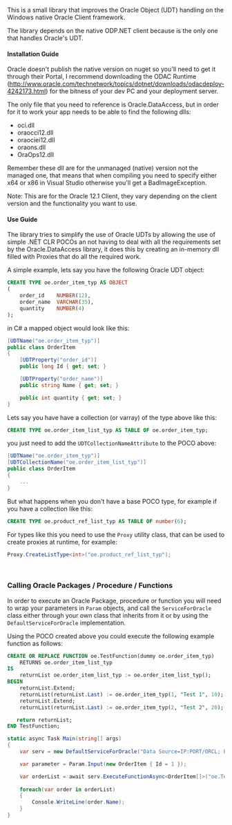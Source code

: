 This is a small library that improves the Oracle Object (UDT) handling on the Windows native Oracle Client framework.

The library depends on the native ODP.NET client because is the only one that handles Oracle's UDT.

#### Installation Guide

Oracle doesn't publish the native version on nuget so you'll need to get it through their Portal, I recommend downloading the ODAC Runtime (http://www.oracle.com/technetwork/topics/dotnet/downloads/odacdeploy-4242173.html) for the bitness of your dev PC and your deployment server.

The only file that you need to reference is Oracle.DataAccess, but in order for it to work your app needs to be able to find the following dlls:
* oci.dll
* oraocci12.dll
* oraociei12.dll
* oraons.dll
* OraOps12.dll

Remember these dll are for the unmanaged (native) version not the managed one, that means that when compiling you need to specify either x64 or x86 in Visual Studio otherwise you'll get a BadImageException.

Note: This are for the Oracle 12.1 Client, they vary depending on the client version and the functionality you want to use.


#### Use Guide

The library tries to simplify the use of Oracle UDTs by allowing the use of simple .NET CLR POCOs an not having to deal with all the requirements set by the Oracle.DataAccess library, it does this by creating an in-memory dll filled with Proxies that do all the required work.

A simple example, lets say you have the following Oracle UDT object:
```sql
CREATE TYPE oe.order_item_typ AS OBJECT
(
	order_id    NUMBER(12),
	order_name  VARCHAR(35),
	quantity    NUMBER(4)
);
```

in C# a mapped object would look like this:

```csharp
[UDTName("oe.order_item_typ")]
public class OrderItem
{
    [UDTProperty("order_id")]
    public long Id { get; set; }

    [UDTProperty("order_name")]
    public string Name { get; set; }

    public int quantity { get; set; }
}
```

Lets say you have have a collection (or varray) of the type above like this:

```sql
CREATE TYPE oe.order_item_list_typ AS TABLE OF oe.order_item_typ;
```

you just need to add the `UDTCollectionNameAttribute` to the POCO above:

```csharp
[UDTName("oe.order_item_typ")]
[UDTCollectionName("oe.order_item_list_typ")]
public class OrderItem
{
	...
}
```

But what happens when you don't have a base POCO type, for example if you have a collection like this:

```sql
CREATE TYPE oe.product_ref_list_typ AS TABLE OF number(6); 
```

For types like this you need to use the `Proxy` utility class, that can be used to create proxies at runtime, for example:

```csharp
Proxy.CreateListType<int>("oe.product_ref_list_typ");
```
<br>

### Calling Oracle Packages / Procedure / Functions

In order to execute an Oracle Package, procedure or function you will need to wrap your parameters in `Param` objects, and call the `ServiceForOracle` class either through your own class that inherits from it or by using the `DefaultServiceForOracle` implementation.

Using the POCO created above you could execute the following example function as follows:

```sql
CREATE OR REPLACE FUNCTION oe.TestFunction(dummy oe.order_item_typ)
    RETURNS oe.order_item_list_typ
IS
    returnList oe.order_item_list_typ := oe.order_item_list_typ();
BEGIN
    returnList.Extend;
    returnList(returnList.Last) := oe.order_item_typ(1, "Test 1", 10);
    returnList.Extend;
    returnList(returnList.Last) := oe.order_item_typ(2, "Test 2", 20);

   return returnList;
END TestFunction;
```

```csharp
static async Task Main(string[] args)
{
    var serv = new DefaultServiceForOracle("Data Source=IP:PORT/ORCL; Pooling=True;User id=; password=;");

    var parameter = Param.Input(new OrderItem { Id = 1 });

    var orderList = await serv.ExecuteFunctionAsync<OrderItem[]>("oe.TestFunction", parameter);
	
    foreach(var order in orderList)
    {
        Console.WriteLine(order.Name);
    }
}
```